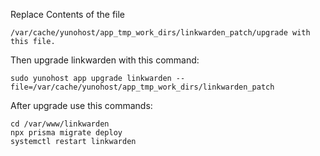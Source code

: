 Replace Contents of the file 
```
/var/cache/yunohost/app_tmp_work_dirs/linkwarden_patch/upgrade with this file.
```

Then upgrade linkwarden with this command:
```
sudo yunohost app upgrade linkwarden --file=/var/cache/yunohost/app_tmp_work_dirs/linkwarden_patch
```
After upgrade use this commands:
```
cd /var/www/linkwarden
npx prisma migrate deploy
systemctl restart linkwarden
```
